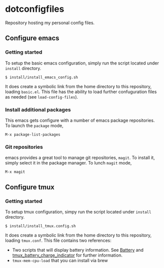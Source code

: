 # dotconfigfiles

Repository hosting my personal config files.

## Configure emacs

### Getting started

To setup the basic emacs configuration, simply run the script located under `install` directory.

```
$ install/install_emacs_config.sh
```

It does create a symbolic link from the home directory to this repository, loading `basic.el`. This file has the ability to load further confuguration files as needed (see `load-config-files`).

### Install additional packages

This emacs gets configure with a number of emacs package repositories. To launch the `package` mode,

```
M-x package-list-packages
```

### Git repositories

emacs provides a great tool to manage git repositories, `magit`. To install it, simply select it in the package manager. To lunch `magit` mode,

```
M-x magit
```

## Configure tmux

### Getting started

To setup tmux configuration, simpy run the script located under `install` directory.

```
$ install/install_tmux.config.sh
```

It does create a symbolic link from the home directory to this repository, loading `tmux.conf`. This file contains two references:

* Two scripts that will display battery information. See [Battery](https://github.com/Goles/Battery) and [tmux_battery_charge_indicator](https://github.com/AaronLasseigne/tmux_battery_charge_indicator) for further information.
* `tmux-mem-cpu-load` that you can install via brew

